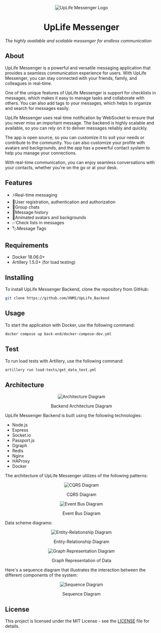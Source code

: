 <div align="center"><img src="Logo.png" alt="UpLife Messenger Logo"/></div>
<h1 align="center">UpLife Messenger</h1>
<i align="center">The highly available and scalable messenger for endless communication</i>

## About

UpLife Messenger is a powerful and versatile messaging application that provides a seamless communication experience for users. With UpLife Messenger, you can stay connected with your friends, family, and colleagues in real-time.

One of the unique features of UpLife Messenger is support for checklists in messages, which makes it easy to manage tasks and collaborate with others. You can also add tags to your messages, which helps to organize and search for messages easily.

UpLife Messenger uses real-time notification by WebSocket to ensure that you never miss an important message. The backend is highly scalable and available, so you can rely on it to deliver messages reliably and quickly.

The app is open source, so you can customize it to suit your needs or contribute to the community. You can also customize your profile with avatars and backgrounds, and the app has a powerful contact system to help you manage your connections.

With real-time communication, you can enjoy seamless conversations with your contacts, whether you're on the go or at your desk. 

## Features

- ⚡Real-time messaging
- 🔑User registration, authentication and authorization
- 👥Group chats
- 📃Message history
- 💅Animated avatars and backgrounds
- ✅Check lists in messages
- 🏷️Message Tags

## Requirements

- Docker 18.06.0+
- Artillery 1.5.0+ (for load testing)

## Installing

To install UpLife Messenger Backend, clone the repository from GitHub:

```bash
git clone https://github.com/XNM1/UpLife_Backend
```

## Usage

To start the application with Docker, use the following command:

```bash
docker compose up back-end/docker-compose-dev.yml
```

## Test

To run load tests with Artillery, use the following command:

```bash
artillery run load-tests/get_data_test.yml
```

## Architecture

<div align="center"><img src="diagrams/images/Server_Arch_Diagram.jpg" alt="Architecture Diagram"/></div>
<p align="center">Backend Architecture Diagram</p>


UpLife Messenger Backend is built using the following technologies:

- Node.js
- Express
- Socket.io
- Passport.js
- Dgraph
- Redis
- Nginx
- HAProxy
- Docker

The architecture of UpLife Messenger utilizes of the following patterns:

<div align="center"><img src="diagrams/images/CQRS_Diagram.jpg" alt="CQRS Diagram"/></div>
<p align="center">CQRS Diagram</p>


<div align="center"><img src="diagrams/images/Event_Bus_Diagram.jpg" alt="Event Bus Diagram"/></div>
<p align="center">Event Bus Diagram</p>


Data scheme diagrams:

<div align="center"><img src="diagrams/images/ER_Diagram.jpg" alt="Entity-Relationship Diagram"/></div>
<p align="center">Entity-Relationship Diagram</p>


<div align="center"><img src="diagrams/images/Graph_Diagram.jpg" alt="Graph Representation Diagram"/></div>
<p align="center">Graph Representation of Data</p>


Here's a sequence diagram that illustrates the interaction between the different components of the system:

<div align="center"><img src="diagrams/images/Sequence_Diagram.jpg" alt="Sequence Diagram"/></div>
<p align="center">Sequence Diagram</p>


## License

This project is licensed under the MIT License - see the [LICENSE](LICENSE) file for details. 